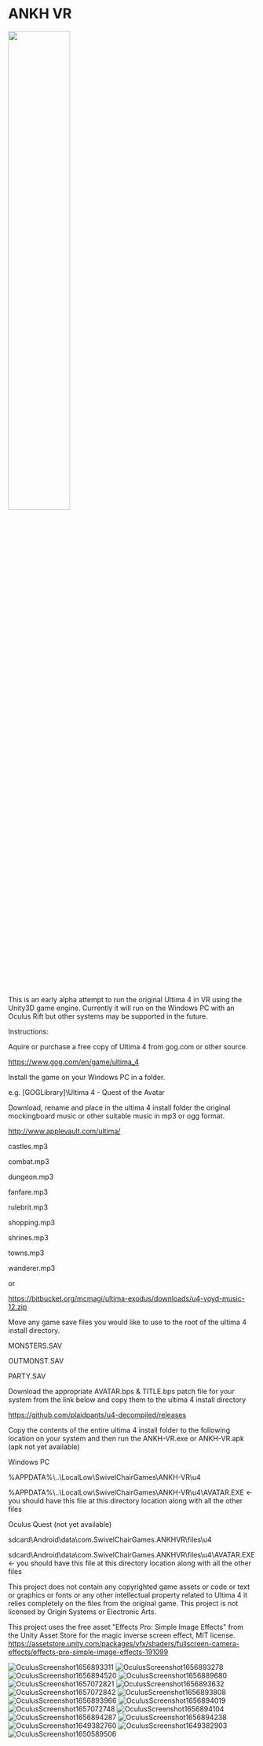 # ANKH VR
<img src="https://user-images.githubusercontent.com/8979271/177441885-38f6dcca-48a4-4bd2-8031-42c6c518364e.png" width=50% height=50%>

This is an early alpha attempt to run the original Ultima 4 in VR using the Unity3D game engine. Currently it will run on the Windows PC with an Oculus Rift but other systems may be supported in the future.

Instructions:

Aquire or purchase a free copy of Ultima 4 from gog.com or other source.

https://www.gog.com/en/game/ultima_4

Install the game on your Windows PC in a folder.

e.g. [GOGLibrary]\Ultima 4 - Quest of the Avatar

Download, rename and place in the ultima 4 install folder the original mockingboard music or other suitable music in mp3 or ogg format.
  
http://www.applevault.com/ultima/

castles.mp3
  
combat.mp3
  
dungeon.mp3
  
fanfare.mp3
  
rulebrit.mp3
  
shopping.mp3
  
shrines.mp3
  
towns.mp3
  
wanderer.mp3

or 

https://bitbucket.org/mcmagi/ultima-exodus/downloads/u4-voyd-music-12.zip

Move any game save files you would like to use to the root of the ultima 4 install directory.

MONSTERS.SAV
  
OUTMONST.SAV
  
PARTY.SAV

Download the appropriate AVATAR.bps & TITLE.bps patch file for your system from the link below and copy them to the ultima 4 install directory
  
https://github.com/plaidpants/u4-decompiled/releases

Copy the contents of the entire ultima 4 install folder to the following location on your system and then run the ANKH-VR.exe or ANKH-VR.apk (apk not yet available)

Windows PC
  
%APPDATA%\\..\LocalLow\SwivelChairGames\ANKH-VR\u4

  %APPDATA%\\..\LocalLow\SwivelChairGames\ANKH-VR\u4\AVATAR.EXE <- you should have this file at this directory location along with all the other files
  
Oculus Quest (not yet available)
                                                                  
sdcard\Android\data\com.SwivelChairGames.ANKHVR\files\u4
                                                                  
  sdcard\Android\data\com.SwivelChairGames.ANKHVR\files\u4\AVATAR.EXE <- you should have this file at this directory location along with all the other files
                                                                 
This project does not contain any copyrighted game assets or code or text or graphics or fonts or any other intellectual property related to Ultima 4 it relies completely on the files from the original game. This project is not licensed by Origin Systems or Electronic Arts.

This project uses the free asset "Effects Pro: Simple Image Effects" from the Unity Asset Store for the magic inverse screen effect, MIT license.
https://assetstore.unity.com/packages/vfx/shaders/fullscreen-camera-effects/effects-pro-simple-image-effects-191099

![OculusScreenshot1656893311](https://user-images.githubusercontent.com/8979271/177064319-6e233842-107a-498e-929a-6e0cb1e17b65.jpeg)
![OculusScreenshot1656893278](https://user-images.githubusercontent.com/8979271/177064320-18d15813-419d-4daa-863d-d9d1fcf30693.jpeg)
![OculusScreenshot1656894520](https://user-images.githubusercontent.com/8979271/177064324-3a8c583d-f32f-4a5a-88bc-aa18bda29694.jpeg)
![OculusScreenshot1656889680](https://user-images.githubusercontent.com/8979271/177064323-ea84ed0e-3043-4a62-96cf-55fa67598b1b.jpeg)
![OculusScreenshot1657072821](https://user-images.githubusercontent.com/8979271/177451840-c08e55aa-4602-4d8c-a2c4-476e75e67204.jpeg)
![OculusScreenshot1656893632](https://user-images.githubusercontent.com/8979271/177064316-fb6cd808-dde5-4dd8-a53f-146108d803cb.jpeg)
![OculusScreenshot1657072842](https://user-images.githubusercontent.com/8979271/177451701-2f484d69-53af-4281-9016-0544a5177490.jpeg)
![OculusScreenshot1656893808](https://user-images.githubusercontent.com/8979271/177064315-be7f3d3d-d46d-4309-91c3-fa963fcc5979.jpeg)
![OculusScreenshot1656893966](https://user-images.githubusercontent.com/8979271/177064314-64c98e2b-58d2-48f8-8277-8bf2e2963762.jpeg)
![OculusScreenshot1656894019](https://user-images.githubusercontent.com/8979271/177064331-606f73b1-1809-4909-bdfa-b49b5ed6c15f.jpeg)
![OculusScreenshot1657072748](https://user-images.githubusercontent.com/8979271/177451783-b57f93b6-e3f0-40cc-8cc1-5265e3034a2c.jpeg)
![OculusScreenshot1656894104](https://user-images.githubusercontent.com/8979271/177064329-9d30fa02-7516-497a-a554-69456d10be02.jpeg)
![OculusScreenshot1656894287](https://user-images.githubusercontent.com/8979271/177064326-e9cbf252-e53f-45bc-b423-f270f7e88e13.jpeg)
![OculusScreenshot1656894238](https://user-images.githubusercontent.com/8979271/177064328-5a5076e5-4736-4dee-8e09-1c0896211302.jpeg)
![OculusScreenshot1649382760](https://user-images.githubusercontent.com/8979271/163682643-d788f259-0705-452e-8a63-127ce4d9c24f.jpeg)
![OculusScreenshot1649382903](https://user-images.githubusercontent.com/8979271/163682648-7b30c985-67fb-4127-9519-49daafd5cb17.jpeg)
![OculusScreenshot1650589506](https://user-images.githubusercontent.com/8979271/164576777-a6845f7d-7187-40f8-b3e1-670046022fa1.jpeg)
